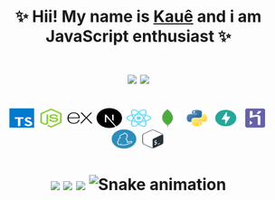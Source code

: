 <h1 align='center'>
  ✨ Hii! My name is <a href='https://github.com/kauefraga'>Kauê</a> and i am JavaScript enthusiast ✨
<h1>

<div align='center' style='text-decoration: none;'>
  <a href='https://github.com/kauefraga' style='text-decoration: none;'>
  <img
    height='180em'
    src='https://github-readme-stats.vercel.app/api?username=kauefraga&theme=tokyonight&count_private=true'
  />
  <img
    height='180em'
    src='https://github-readme-stats.vercel.app/api/top-langs/?username=kauefraga&theme=tokyonight&layout=compact&langs_count=8'
  />
</div>

<br />

<div align='center' style='display: inline_block; text-decoration: none;'>
  <img align='center' alt='kaue-ts' height='35' width='45' src='https://raw.githubusercontent.com/devicons/devicon/master/icons/typescript/typescript-plain.svg' />
  <img align='center' alt='kaue-nodejs' height='35' width='45' src='https://raw.githubusercontent.com/devicons/devicon/master/icons/nodejs/nodejs-plain.svg' />
  <img align='center' alt='kaue-expressjs' height='35' width='45' src='https://raw.githubusercontent.com/devicons/devicon/master/icons/express/express-original.svg' />
  <img align='center' alt='kaue-nextjs' height='35' width='45' src='https://raw.githubusercontent.com/devicons/devicon/master/icons/nextjs/nextjs-original.svg' />
  <img align='center' alt='kaue-reactjs' height='35' width='45' src='https://raw.githubusercontent.com/devicons/devicon/master/icons/react/react-original.svg' />
  <img align='center' alt='kaue-mongodb' height='35' width='45' src='https://raw.githubusercontent.com/devicons/devicon/master/icons/mongodb/mongodb-plain.svg' />
  <img align='center' alt='kaue-python' height='35' width='45' src='https://raw.githubusercontent.com/devicons/devicon/master/icons/python/python-original.svg' />
  <img align='center' alt='kaue-fastapi' height='35' width='45' src='https://raw.githubusercontent.com/kauefraga/kauefraga/main/assets/fastapi-icon.svg' />
  <img align='center' alt='kaue-heroku' height='35' width='45' src='https://raw.githubusercontent.com/devicons/devicon/master/icons/heroku/heroku-plain.svg' />
  <img align='center' alt='kaue-yarn' height='35' width='45' src='https://raw.githubusercontent.com/devicons/devicon/master/icons/yarn/yarn-original.svg' />
  <img align='center' alt='kaue-bash' height='35' width='45' src='https://raw.githubusercontent.com/kauefraga/kauefraga/main/assets/bash-icon.svg' />
</div>

###

<div align='center'>
  <a href='https://discord.gg/wDYcJMbzhp' style='text-decoration: none;' target='_blank' rel='noopener norefferer'>
    <img src='https://img.shields.io/badge/Discord-7289DA?style=for-the-badge&logo=discord&logoColor=white' />
  </a>
  <a href='https://linkedin.com/in/kauefraga' style='text-decoration: none;' target='_blank' rel='noopener norefferer'>
    <img src='https://img.shields.io/badge/LinkedIn-0077B5?style=for-the-badge&logo=linkedin&logoColor=white' />
  </a>
  <a href='mailto:kauefragarodrigues456@gmail.com' style='text-decoration: none;' target='_blank' rel='noopener norefferer'>
    <img src='https://img.shields.io/badge/Gmail-333333?style=for-the-badge&logo=gmail&logoColor=blue' />
  </a>

  <img alt='Snake animation' src='https://github.com/kauefraga/kauefraga/blob/output/github-contribution-grid-snake.svg' />
</div>
